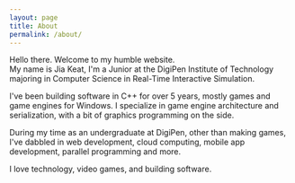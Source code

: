 ```yaml
---
layout: page
title: About
permalink: /about/
---
```


Hello there. Welcome to my humble website. <br>
My name is Jia Keat, I'm a Junior at the DigiPen Institute of Technology majoring in Computer Science in Real-Time Interactive Simulation.

I've been building software in C++ for over 5 years, mostly games and game engines for Windows.
I specialize in game engine architecture and serialization, with a bit of graphics programming on the side.

During my time as an undergraduate at DigiPen, other than making games, I've dabbled in web development, cloud computing, mobile app development, parallel programming and more.

I love technology, video games, and building software.
